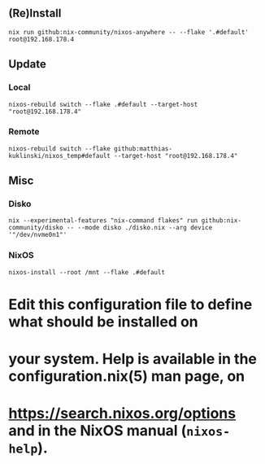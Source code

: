 ## (Re)Install
`nix run github:nix-community/nixos-anywhere -- --flake '.#default' root@192.168.178.4`

## Update
### Local
`nixos-rebuild switch --flake .#default --target-host "root@192.168.178.4"`

### Remote
`nixos-rebuild switch --flake github:matthias-kuklinski/nixos_temp#default --target-host "root@192.168.178.4"`

## Misc
### Disko
`nix --experimental-features "nix-command flakes" run github:nix-community/disko -- --mode disko ./disko.nix --arg device '"/dev/nvme0n1"'`

### NixOS
`nixos-install --root /mnt --flake .#default`

# Edit this configuration file to define what should be installed on
# your system. Help is available in the configuration.nix(5) man page, on
# https://search.nixos.org/options and in the NixOS manual (`nixos-help`).
